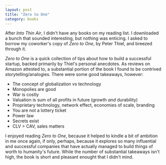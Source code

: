 ```yaml
---
layout: post
title: "Zero to One"
category: books
---
```


After _Into Thin Air_, I didn't have any books on my reading list. I downloaded
a bunch that sounded interesting, but nothing was enticing. I asked to borrow
my coworker's copy of _Zero to One_, by Peter Thiel, and breezed through it.

_Zero to One_ is a quick collection of tips about how to build a successful
startup, backed primarily by Thiel's personal anecdotes. As reviews on Amazon
attested to, a substantial portion of the book I found to be contrived
storytelling/analogies. There were some good takeaways, however:

* The concept of globalization vs technology
* Monopolies are good
* War is costly
* Valuation is sum of all profits in future (growth _and_ durability)
* Proprietary technology, network effect, economies of scale, branding
* You are not a lottery ticket
* Power law
* Secrets exist
* CLV > CAV, sales matters

I enjoyed reading _Zero to One_, because it helped to kindle a bit of ambition
in me once again, if only, perhaps, because it explores so many influential and
successful companies that have actually managed to build things of worth to
humanity's future. While the number of substantial takeaways isn't high, the
book is short and pleasant enought that I didn't mind.
